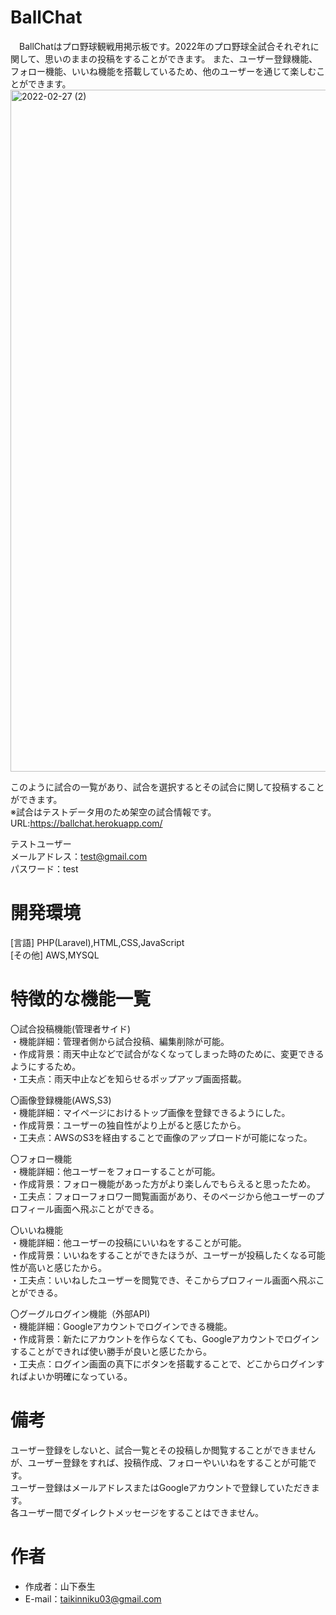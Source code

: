 # BallChat

　BallChatはプロ野球観戦用掲示板です。2022年のプロ野球全試合それぞれに関して、思いのままの投稿をすることができます。
また、ユーザー登録機能、フォロー機能、いいね機能を搭載しているため、他のユーザーを通じて楽しむことができます。  
<img width="1091" alt="2022-02-27 (2)" src="https://user-images.githubusercontent.com/94275435/155868361-50bdf660-0581-41b5-b55e-8ccefa27f264.png">

このように試合の一覧があり、試合を選択するとその試合に関して投稿することができます。  
※試合はテストデータ用のため架空の試合情報です。  
URL:https://ballchat.herokuapp.com/  

テストユーザー  
メールアドレス：test@gmail.com  
パスワード：test  
# 開発環境

[言語] PHP(Laravel),HTML,CSS,JavaScript  
[その他] AWS,MYSQL

# 特徴的な機能一覧

〇試合投稿機能(管理者サイド)  
・機能詳細：管理者側から試合投稿、編集削除が可能。  
・作成背景：雨天中止などで試合がなくなってしまった時のために、変更できるようにするため。  
・工夫点：雨天中止などを知らせるポップアップ画面搭載。  
  
〇画像登録機能(AWS,S3)  
・機能詳細：マイページにおけるトップ画像を登録できるようにした。  
・作成背景：ユーザーの独自性がより上がると感じたから。  
・工夫点：AWSのS3を経由することで画像のアップロードが可能になった。  

〇フォロー機能   
・機能詳細：他ユーザーをフォローすることが可能。  
・作成背景：フォロー機能があった方がより楽しんでもらえると思ったため。  
・工夫点：フォローフォロワー閲覧画面があり、そのページから他ユーザーのプロフィール画面へ飛ぶことができる。  

〇いいね機能   
・機能詳細：他ユーザーの投稿にいいねをすることが可能。  
・作成背景：いいねをすることができたほうが、ユーザーが投稿したくなる可能性が高いと感じたから。  
・工夫点：いいねしたユーザーを閲覧でき、そこからプロフィール画面へ飛ぶことができる。  

〇グーグルログイン機能（外部API)  
・機能詳細：Googleアカウントでログインできる機能。  
・作成背景：新たにアカウントを作らなくても、Googleアカウントでログインすることができれば使い勝手が良いと感じたから。  
・工夫点：ログイン画面の真下にボタンを搭載することで、どこからログインすればよいか明確になっている。  

# 備考
ユーザー登録をしないと、試合一覧とその投稿しか閲覧することができませんが、ユーザー登録をすれば、投稿作成、フォローやいいねをすることが可能です。  
ユーザー登録はメールアドレスまたはGoogleアカウントで登録していただきます。  
各ユーザー間でダイレクトメッセージをすることはできません。  

# 作者

* 作成者：山下泰生
* E-mail：taikinniku03@gmail.com
